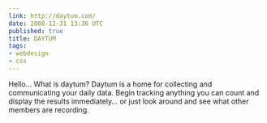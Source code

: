 ```yaml
---
link: http://daytum.com/
date: 2008-12-31 13:36 UTC
published: true
title: DAYTUM
tags:
- webdesign
- css
---
```


Hello...
What is daytum?
Daytum is a home for collecting and communicating your daily data. Begin tracking anything you can count and display the results immediately... or just look around and see what other members are recording.
